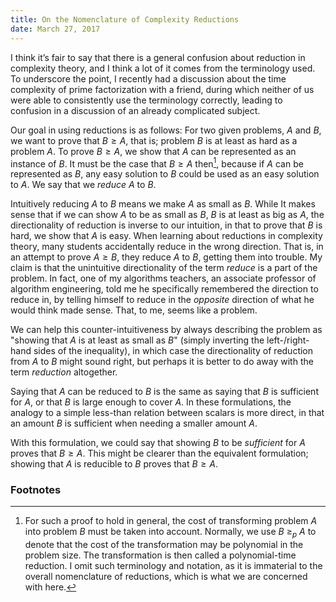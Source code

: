 ```yaml
---
title: On the Nomenclature of Complexity Reductions
date: March 27, 2017
---
```


I think it’s fair to say that there is a general confusion about reduction in
complexity theory, and I think a lot of it comes from the terminology used. To
underscore the point, I recently had a discussion about the time complexity of
prime factorization with a friend, during which neither of us were able to
consistently use the terminology correctly, leading to confusion in a discussion
of an already complicated subject.

Our goal in using reductions is as follows: For two given problems, $A$ and $B$, we
want to prove that $B \ge A$, that is; problem $B$ is at least as hard as a problem
$A$. To prove $B \ge A$, we show that $A$ can be represented as an instance of $B$. It
must be the case that $B \ge A$ then[^1], because if $A$ can be represented as $B$, any
easy solution to $B$ could be used as an easy solution to $A$. We say that we
_reduce_ $A$ to $B$.

Intuitively reducing $A$ to $B$ means we make $A$ as small as $B$. While It makes sense
that if we can show $A$ to be as small as $B$, $B$ is at least as big as $A$, the
directionality of reduction is inverse to our intuition, in that to prove that
$B$ is hard, we show that $A$ is easy. When learning about reductions in complexity
theory, many students accidentally reduce in the wrong direction. That is, in
an attempt to prove $A \ge B$, they reduce $A$ to $B$, getting them into trouble. My
claim is that the unintuitive directionality of the term _reduce_ is a part of
the problem. In fact, one of my algorithms teachers, an associate professor of
algorithm engineering, told me he specifically remembered the direction to
reduce in, by telling himself to reduce in the _opposite_ direction of what he
would think made sense. That, to me, seems like a problem.

We can help this counter-intuitiveness by always describing the problem as
"showing that $A$ is at least as small as $B$" (simply inverting the
left-/right-hand sides of the inequality), in which case the directionality of
reduction from $A$ to $B$ might sound right, but perhaps it is better to do away
with the term _reduction_ altogether.

Saying that $A$ can be reduced to $B$ is the same as saying that $B$ is sufficient
for $A$, or that $B$ is large enough to cover $A$. In these formulations, the analogy
to a simple less-than relation between scalars is more direct, in that an
amount $B$ is sufficient when needing a smaller amount $A$.

With this formulation, we could say that showing $B$ to be _sufficient_ for $A$
proves that $B \ge A$. This might be clearer than the equivalent formulation;
showing that $A$ is reducible to $B$ proves that $B \ge A$.

### Footnotes
[^1]: For such a proof to hold in general, the cost of transforming problem $A$ into
problem $B$ must be taken into account. Normally, we use $B \ \ge_p \ A$ to
denote that the cost of the transformation may be polynomial in the problem
size. The transformation is then called a polynomial-time reduction. I omit
such terminology and notation, as it is immaterial to the overall nomenclature of
reductions, which is what we are concerned with here.
